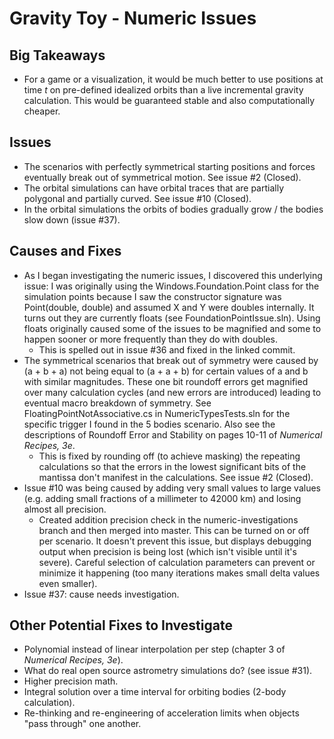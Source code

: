 # Gravity Toy - Numeric Issues

## Big Takeaways
* For a game or a visualization, it would be much better to use positions at time _t_ on pre-defined idealized orbits than a live incremental gravity calculation. This would be guaranteed stable and also computationally cheaper.

## Issues
* The scenarios with perfectly symmetrical starting positions and forces eventually break out of symmetrical motion. See issue #2 (Closed).
* The orbital simulations can have orbital traces that are partially polygonal and partially curved. See issue #10 (Closed).
* In the orbital simulations the orbits of bodies gradually grow / the bodies slow down (issue #37).

## Causes and Fixes
* As I began investigating the numeric issues, I discovered this underlying issue: I was originally using the Windows.Foundation.Point class for the simulation points because I saw the constructor signature was Point(double, double) and assumed X and Y were doubles internally. It turns out they are currently floats (see FoundationPointIssue.sln). Using floats originally caused some of the issues to be magnified and some to happen sooner or more frequently than they do with doubles.
   * This is spelled out in issue #36 and fixed in the linked commit.
* The symmetrical scenarios that break out of symmetry were caused by (a + b + a) not being equal to (a + a + b) for certain values of a and b with similar magnitudes. These one bit roundoff errors get magnified over many calculation cycles (and new errors are introduced) leading to eventual macro breakdown of symmetry.  See FloatingPointNotAssociative.cs in NumericTypesTests.sln for the specific trigger I found in the 5 bodies scenario. Also see the descriptions of Roundoff Error and Stability on pages 10-11 of _Numerical Recipes, 3e_.
   * This is fixed by rounding off (to achieve masking) the repeating calculations so that the errors in the lowest significant bits of the mantissa don't manifest in the calculations. See issue #2 (Closed).
* Issue #10 was being caused by adding very small values to large values (e.g. adding small fractions of a millimeter to 42000 km) and losing almost all precision.
   * Created addition precision check in the numeric-investigations branch and then merged into master. This can be turned on or off per scenario. It doesn't prevent this issue, but displays debugging output when precision is being lost (which isn't visible until it's severe). Careful selection of calculation parameters can prevent or minimize it happening (too many iterations makes small delta values even smaller).
* Issue #37: cause needs investigation.


## Other Potential Fixes to Investigate
* Polynomial instead of linear interpolation per step (chapter 3 of _Numerical Recipes, 3e_).
* What do real open source astrometry simulations do? (see issue #31).
* Higher precision math.
* Integral solution over a time interval for orbiting bodies (2-body calculation).
* Re-thinking and re-engineering of acceleration limits when objects "pass through" one another.
